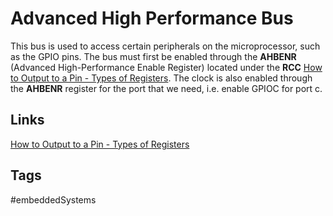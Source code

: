 # Advanced High Performance Bus 

This bus is used to access certain peripherals on the microprocessor, such as the GPIO pins. The bus must first be enabled through the **AHBENR** (Advanced High-Performance Enable Register) located under the **RCC** [How to Output to a Pin - Types of Registers](../202110192118). The clock is also enabled through the **AHBENR** register for the port that we need, i.e. enable GPIOC for port c.
## Links
[How to Output to a Pin - Types of Registers](../202110192118)
## Tags
#embeddedSystems
